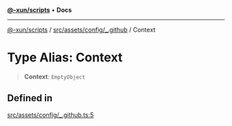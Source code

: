 [**@-xun/scripts**](../../../../../README.md) • **Docs**

***

[@-xun/scripts](../../../../../README.md) / [src/assets/config/\_.github](../README.md) / Context

# Type Alias: Context

> **Context**: `EmptyObject`

## Defined in

[src/assets/config/\_.github.ts:5](https://github.com/Xunnamius/xscripts/blob/89eebe76ad675b35907b3379b29bfde27fd5a5b8/src/assets/config/_.github.ts#L5)
